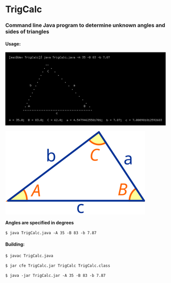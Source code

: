 # TrigCalc

### Command line Java program to determine unknown angles and sides of triangles


#### Usage:

![cli](cli.png)

![triangle-sides-angles](triangle-sides-angles.svg)

**Angles are specified in degrees**

`$ java TrigCalc.java -A 35 -B 83 -b 7.87`

#### Building:

`$ javac TrigCalc.java`

`$ jar cfe TrigCalc.jar TrigCalc TrigCalc.class`

`$ java -jar TrigCalc.jar -A 35 -B 83 -b 7.87`
